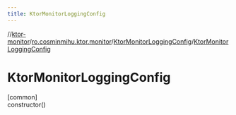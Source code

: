 ```yaml
---
title: KtorMonitorLoggingConfig
---
```

//[ktor-monitor](../../../index.html)/[ro.cosminmihu.ktor.monitor](../index.html)/[KtorMonitorLoggingConfig](index.html)/[KtorMonitorLoggingConfig](-ktor-monitor-logging-config.html)



# KtorMonitorLoggingConfig



[common]\
constructor()



